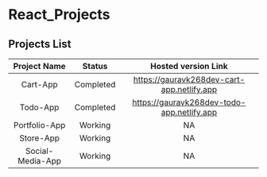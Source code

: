 # React_Projects

## Projects List

| Project Name | Status | Hosted version Link |
| :---: | :----: | :---: |
| Cart-App | Completed | https://gauravk268dev-cart-app.netlify.app |
| Todo-App | Completed | https://gauravk268dev-todo-app.netlify.app |
| Portfolio-App | Working | NA |
| Store-App | Working | NA |
| Social-Media-App | Working | NA |
